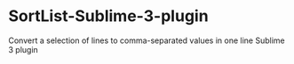 SortList-Sublime-3-plugin
=========================

Convert a selection of lines to comma-separated values in one line Sublime 3 plugin

